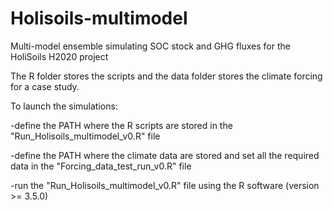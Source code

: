 # Holisoils-multimodel
Multi-model ensemble simulating SOC stock and GHG fluxes for the HoliSoils H2020 project

The R folder stores the scripts and the data folder stores the climate forcing for a case study.


To launch the simulations:
 
 -define the PATH where the R scripts are stored in the "Run_Holisoils_multimodel_v0.R" file
 
 -define the PATH where the climate data are stored and set all the required data in the "Forcing_data_test_run_v0.R" file
 
 -run the "Run_Holisoils_multimodel_v0.R" file using the R software (version >= 3.5.0)
